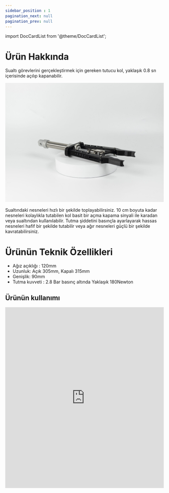 ```yaml
---
sidebar_position : 1
pagination_next: null
pagination_prev: null
---
```


import DocCardList from '@theme/DocCardList';

# Ürün Hakkında

Sualtı görevlerini gerçekleştirmek için gereken tutucu kol, yaklaşık 0.8 sn içerisinde açılıp kapanabilir. 

![Pnömatik Tutucu](./image/IMG_5779-scaled.jpg)

Sualtındaki nesneleri hızlı bir şekilde toplayabilirsiniz. 10 cm boyuta kadar nesneleri kolaylıkla tutabilen kol basit bir açma kapama sinyali ile karadan veya sualtından kullanılabilir. Tutma şiddetini basınçla ayarlayarak hassas nesneleri hafif bir şekilde tutabilir veya ağır nesneleri güçlü bir şekilde kavratabilirsiniz.


# Ürünün Teknik Özellikleri

- Ağız açıklığı : 120mm
- Uzunluk: Açık 305mm, Kapalı 315mm
- Genişlik: 90mm  
- Tutma kuvveti : 2.8 Bar basınç altında Yaklaşık 180Newton

## Ürünün kullanımı

<iframe width="100%" height="574" src="https://www.youtube.com/embed/rv21GLY30Vw" title="180 NEWTON KAVRAMA GÜCÜ | Degz Su Altı Pinomatik Tutucu Kolu İnceledik !" frameborder="0" allow="accelerometer; autoplay; clipboard-write; encrypted-media; gyroscope; picture-in-picture; web-share" allowfullscreen></iframe>

<DocCardList />

